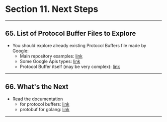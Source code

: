 # Section 11. Next Steps

---

## 65. List of Protocol Buffer Files to Explore

* You should explore already existing Protocol Buffers file made by Google:
  * Main repository examples: [link](https://github.com/google/protobuf/tree/master/examples)
  * Some Google Apis types: [link](https://github.com/googleapis/googleapis/tree/master/google/type)
  * Protocol Buffer itself (may be very complex): [link](https://github.com/google/protobuf/tree/master/src/google/protobuf)

---

## 66. What's the Next

* Read the documentation
  * for protocol buffers: [link](https://developers.google.com/protocol-buffers/docs/proto3)
  * protobuf for golang: [link](https://developers.google.com/protocol-buffers/docs/reference/go-generated)

---